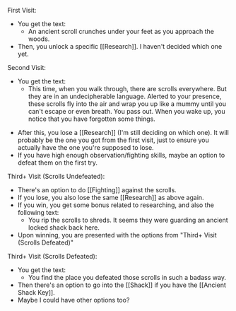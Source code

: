 First Visit:
- You get the text:
	- An ancient scroll crunches under your feet as you approach the woods.
- Then, you unlock a specific [[Research]]. I haven't decided which one yet.

Second Visit:
* You get the text:
	- This time, when you walk through, there are scrolls everywhere. But they are in an undecipherable language. Alerted to your presence, these scrolls fly into the air and wrap you up like a mummy until you can't escape or even breath. You pass out. When you wake up, you notice that you have forgotten some things.
- After this, you lose a [[Research]] (I'm still deciding on which one). It will probably be the one you got from the first visit, just to ensure you actually have the one you're supposed to lose.
- If you have high enough observation/fighting skills, maybe an option to defeat them on the first try.

Third+ Visit (Scrolls Undefeated):
- There's an option to do [[Fighting]] against the scrolls.
- If you lose, you also lose the same [[Research]] as above again.
- If you win, you get some bonus related to researching, and also the following text:
	- You rip the scrolls to shreds. It seems they were guarding an ancient locked shack back here.
- Upon winning, you are presented with the options from "Third+ Visit (Scrolls Defeated)"

Third+ Visit (Scrolls Defeated):
- You get the text:
	- You find the place you defeated those scrolls in such a badass way.
- Then there's an option to go into the [[Shack]] if you have the [[Ancient Shack Key]].
- Maybe I could have other options too?